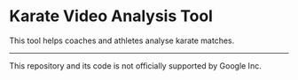 # Karate Video Analysis Tool

This tool helps coaches and athletes analyse karate matches.

---

This repository and its code is not officially supported by Google Inc.
